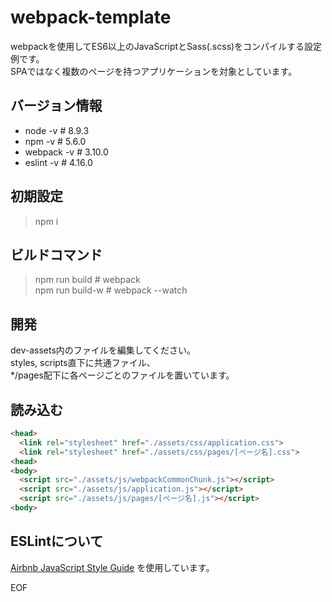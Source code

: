 # webpack-template

webpackを使用してES6以上のJavaScriptとSass(.scss)をコンパイルする設定例です。  
SPAではなく複数のページを持つアプリケーションを対象としています。  

## バージョン情報

- node -v # 8.9.3
- npm -v # 5.6.0
- webpack -v # 3.10.0
- eslint -v # 4.16.0

## 初期設定

> npm i  

## ビルドコマンド

> npm run build # webpack  
> npm run build-w # webpack --watch  

## 開発

dev-assets内のファイルを編集してください。  
styles, scripts直下に共通ファイル、  
*/pages配下に各ページごとのファイルを置いています。

## 読み込む

```html
<head>
  <link rel="stylesheet" href="./assets/css/application.css">
  <link rel="stylesheet" href="./assets/css/pages/[ページ名].css">
<head>
<body>
  <script src="./assets/js/webpackCommonChunk.js"></script>
  <script src="./assets/js/application.js"></script>
  <script src="./assets/js/pages/[ページ名].js"></script>
<body>
```

## ESLintについて

[Airbnb JavaScript Style Guide](https://github.com/airbnb/javascript) を使用しています。  


EOF  
